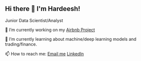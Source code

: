 ## Hi there 👋 I'm Hardeesh!

Junior Data Scientist/Analyst<br />

🔭 I’m currently working on my [Airbnb Project](https://github.com/hardeesh/modelling-airbnbs-property-listing-dataset-628.git)<br />

🌱 I’m currently learning about machine/deep learning models and trading/finance.<br />

📫 How to reach me: [Email me](hardeesh.s@gmail.com ) [LinkedIn](https://www.linkedin.com/in/hardeesh-singh/)

